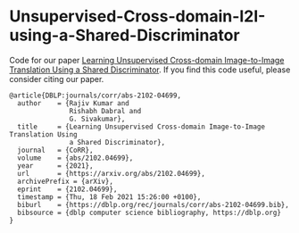 # Unsupervised-Cross-domain-I2I-using-a-Shared-Discriminator

Code for our paper [Learning Unsupervised Cross-domain Image-to-Image Translation Using a Shared Discriminator](https://arxiv.org/abs/2102.04699v1). If you find this code useful, please consider citing our paper.

```text
@article{DBLP:journals/corr/abs-2102-04699,
  author    = {Rajiv Kumar and
               Rishabh Dabral and
               G. Sivakumar},
  title     = {Learning Unsupervised Cross-domain Image-to-Image Translation Using
               a Shared Discriminator},
  journal   = {CoRR},
  volume    = {abs/2102.04699},
  year      = {2021},
  url       = {https://arxiv.org/abs/2102.04699},
  archivePrefix = {arXiv},
  eprint    = {2102.04699},
  timestamp = {Thu, 18 Feb 2021 15:26:00 +0100},
  biburl    = {https://dblp.org/rec/journals/corr/abs-2102-04699.bib},
  bibsource = {dblp computer science bibliography, https://dblp.org}
}
```
